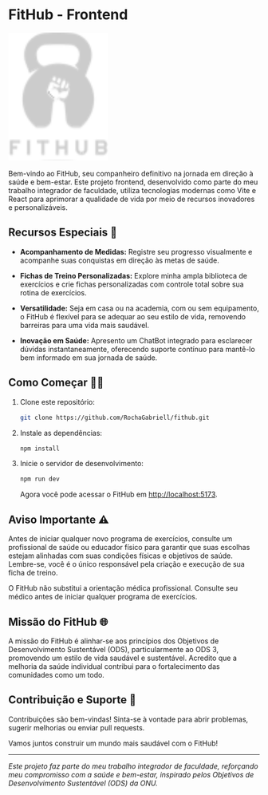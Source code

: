 # FitHub - Frontend

<img
  src="https://raw.githubusercontent.com/RochaGabriell/fithub/2fd75fe4dfd3947d873d61982a4d006ddc4bbcc2/public/Logo%20-%20Light.svg"
  alt="FitHub Logo" style="width: 200px;" />

Bem-vindo ao FitHub, seu companheiro definitivo na jornada em direção à saúde e bem-estar. Este projeto frontend, desenvolvido como parte do meu trabalho integrador de faculdade, utiliza tecnologias modernas como Vite e React para aprimorar a qualidade de vida por meio de recursos inovadores e personalizáveis.

## Recursos Especiais 🚀

- **Acompanhamento de Medidas:** Registre seu progresso visualmente e acompanhe suas conquistas em direção às metas de saúde.

- **Fichas de Treino Personalizadas:** Explore minha ampla biblioteca de exercícios e crie fichas personalizadas com controle total sobre sua rotina de exercícios.

- **Versatilidade:** Seja em casa ou na academia, com ou sem equipamento, o FitHub é flexível para se adequar ao seu estilo de vida, removendo barreiras para uma vida mais saudável.

- **Inovação em Saúde:** Apresento um ChatBot integrado para esclarecer dúvidas instantaneamente, oferecendo suporte contínuo para mantê-lo bem informado em sua jornada de saúde.

## Como Começar 🏃‍♂️

1. Clone este repositório:

   ```bash
   git clone https://github.com/RochaGabriell/fithub.git
   ```

2. Instale as dependências:

   ```bash
   npm install
   ```

3. Inicie o servidor de desenvolvimento:

   ```bash
   npm run dev
   ```

   Agora você pode acessar o FitHub em [http://localhost:5173](http://localhost:5173).

## Aviso Importante ⚠️

Antes de iniciar qualquer novo programa de exercícios, consulte um profissional de saúde ou educador físico para garantir que suas escolhas estejam alinhadas com suas condições físicas e objetivos de saúde. Lembre-se, você é o único responsável pela criação e execução de sua ficha de treino.

O FitHub não substitui a orientação médica profissional. Consulte seu médico antes de iniciar qualquer programa de exercícios.

## Missão do FitHub 🌐

A missão do FitHub é alinhar-se aos princípios dos Objetivos de Desenvolvimento Sustentável (ODS), particularmente ao ODS 3, promovendo um estilo de vida saudável e sustentável. Acredito que a melhoria da saúde individual contribui para o fortalecimento das comunidades como um todo.

## Contribuição e Suporte 🤝

Contribuições são bem-vindas! Sinta-se à vontade para abrir problemas, sugerir melhorias ou enviar pull requests.

Vamos juntos construir um mundo mais saudável com o FitHub!

---

_Este projeto faz parte do meu trabalho integrador de faculdade, reforçando meu compromisso com a saúde e bem-estar, inspirado pelos Objetivos de Desenvolvimento Sustentável (ODS) da ONU._

